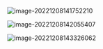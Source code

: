 ![image-20221208141752210](https://manv-typora.oss-cn-hangzhou.aliyuncs.com/typora-imgimage-20221208141752210.png)

![image-20221208142055407](https://manv-typora.oss-cn-hangzhou.aliyuncs.com/typora-imgimage-20221208142055407.png)

![image-20221208143326062](https://manv-typora.oss-cn-hangzhou.aliyuncs.com/typora-imgimage-20221208143326062.png)